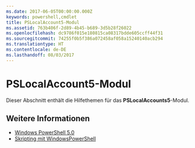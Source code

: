 ```yaml
---
ms.date: 2017-06-05T00:00:00.000Z
keywords: powershell,cmdlet
title: PSLocalAccount5-Modul
ms.assetid: 763b406f-2d89-4b45-b689-3d5b28f26022
ms.openlocfilehash: dc9786f015e180815ca08317bdde605ccff44f31
ms.sourcegitcommit: 74255f0b5f386a072458af058a15240140acb294
ms.translationtype: HT
ms.contentlocale: de-DE
ms.lasthandoff: 08/03/2017
---
```

# <a name="pslocalaccount5-module"></a>PSLocalAccount5-Modul
Dieser Abschnitt enthält die Hilfethemen für das **PSLocalAccounts5**-Modul.

## <a name="see-also"></a>Weitere Informationen
- [Windows PowerShell 5.0](Windows-PowerShell-5.0.md)
- [Skripting mit WindowsPowerShell](../../getting-started/fundamental/Scripting-with-Windows-PowerShell.md)

